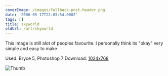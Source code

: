```yaml
---
coverImage: /images/fallback-post-header.png
date: '2006-05-17T22:05:54.000Z'
tags: []
title: skyworld
oldUrl: /art/skyworld
---
```


This image is still alot of peoples favourite. I personally think its "okay" very simple and easy to make

Used: Bryce 5, Photoshop 7
Download: [1024x768](https://www.mikecann.co.uk/Images/Art-Full/skyworld.jpg)

![Thumb](https://www.mikecann.co.uk/Images/Art-Thumbs/skyworld.gif "Thumb")
